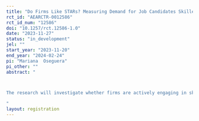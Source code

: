 ```yaml
---
title: "Do Firms Like STARs? Measuring Demand for Job Candidates Skilled Through Alternative Routes"
rct_id: "AEARCTR-0012586"
rct_id_num: "12586"
doi: "10.1257/rct.12586-1.0"
date: "2023-11-27"
status: "in_development"
jel: ""
start_year: "2023-11-20"
end_year: "2024-02-24"
pi: "Mariana  Oseguera"
pi_other: ""
abstract: "

The research will investigate whether firms are actively engaging in skill-based hiring and their likelihood of employing individuals who have acquired skills through alternative routes (STARs).
"
layout: registration
---
```


